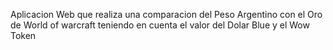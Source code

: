 
Aplicacion Web que realiza una comparacion del Peso Argentino con el Oro de World of warcraft teniendo en cuenta el valor del Dolar Blue y el Wow Token
